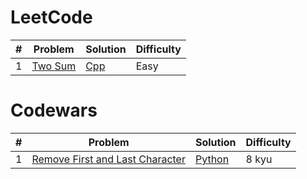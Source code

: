 # LeetCode

| #    | Problem                                                 | Solution                                                                            | Difficulty |
| ---- | ------------------------------------------------------- | ----------------------------------------------------------------------------------- | ---------- |
| 1 | [Two Sum](https://leetcode.com/problems/two-sum/) | [Cpp](https://github.com/edurs2602/competitive-programming/blob/main/LeetCode/two-sum.cpp) | Easy |


# Codewars

| #    | Problem                                                 | Solution                                                                            | Difficulty |
| ---- | ------------------------------------------------------- | ----------------------------------------------------------------------------------- | ---------- |
| 1 | [Remove First and Last Character](https://www.codewars.com/kata/56bc28ad5bdaeb48760009b0) | [Python](https://github.com/edurs2602/competitive-programming/blob/main/Codewars/remove-first-and-last-character.py) | 8 kyu |